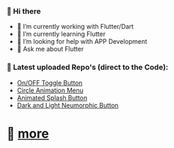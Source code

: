 ### 👋 Hi there 

- 🔭 I’m currently working with Flutter/Dart
- 🌱 I’m currently learning Flutter
- 🤔 I’m looking for help with APP Development
- 💬 Ask me about Flutter

### 💎 Latest uploaded Repo's (direct to the Code): 

- [On/OFF Toggle Button](https://github.com/yoqedo/flutter_animated_onoffbutton/blob/master/onoffbutton/lib/main.dart)
- [Circle Animation Menu](https://github.com/yoqedo/flutter_animated_onoffbutton/blob/master/onoffbutton/lib/main.dart)
- [Animated Splash Button](https://github.com/yoqedo/flutter_animated_onoffbutton/blob/master/onoffbutton/lib/main.dart)
- [Dark and Light Neumorphic Button](https://github.com/yoqedo/flutter_animated_onoffbutton/blob/master/onoffbutton/lib/main.dart)
# 💎 [more](https://github.com/yoqedo/flutter_animated_onoffbutton/blob/master/onoffbutton/lib/main.dart)
